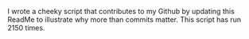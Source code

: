I wrote a cheeky script that contributes to my Github by updating this ReadMe to illustrate why more than commits matter. This script has run 2150 times.